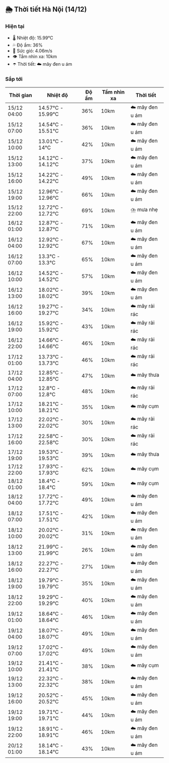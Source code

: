 ## 🌦️ Thời tiết Hà Nội (14/12)

### Hiện tại

- 🌡️ Nhiệt độ: 15.99℃
- 💦 Độ ẩm: 36%
- 💨 Sức gió: 4.06m/s
- 👁️ Tầm nhìn xa: 10km
- ☂️ Thời tiết: ☁️ mây đen u ám

### Sắp tới

| Thời gian | Nhiệt độ | Độ ẩm | Tầm nhìn xa | Thời tiết |
| --- | --- | --- | --- | --- |
| 15/12 04:00 | 14.57℃ - 15.99℃ | 36% | 10km | ☁️ mây đen u ám |
| 15/12 07:00 | 14.54℃ - 15.51℃ | 36% | 10km | ☁️ mây đen u ám |
| 15/12 10:00 | 13.01℃ - 14℃ | 42% | 10km | ☁️ mây đen u ám |
| 15/12 13:00 | 14.12℃ - 14.12℃ | 37% | 10km | ☁️ mây đen u ám |
| 15/12 16:00 | 14.22℃ - 14.22℃ | 49% | 10km | ☁️ mây đen u ám |
| 15/12 19:00 | 12.96℃ - 12.96℃ | 66% | 10km | ☁️ mây đen u ám |
| 15/12 22:00 | 12.72℃ - 12.72℃ | 69% | 10km | ⛈️ mưa nhẹ |
| 16/12 01:00 | 12.87℃ - 12.87℃ | 71% | 10km | ☁️ mây đen u ám |
| 16/12 04:00 | 12.92℃ - 12.92℃ | 67% | 10km | ☁️ mây đen u ám |
| 16/12 07:00 | 13.3℃ - 13.3℃ | 65% | 10km | ☁️ mây đen u ám |
| 16/12 10:00 | 14.52℃ - 14.52℃ | 57% | 10km | ☁️ mây đen u ám |
| 16/12 13:00 | 18.02℃ - 18.02℃ | 39% | 10km | ☁️ mây đen u ám |
| 16/12 16:00 | 19.27℃ - 19.27℃ | 34% | 10km | ☁️ mây rải rác |
| 16/12 19:00 | 15.92℃ - 15.92℃ | 43% | 10km | ☁️ mây rải rác |
| 16/12 22:00 | 14.66℃ - 14.66℃ | 46% | 10km | ☁️ mây rải rác |
| 17/12 01:00 | 13.73℃ - 13.73℃ | 46% | 10km | ☁️ mây rải rác |
| 17/12 04:00 | 12.85℃ - 12.85℃ | 47% | 10km | ☁️ mây thưa |
| 17/12 07:00 | 12.8℃ - 12.8℃ | 48% | 10km | ☁️ mây rải rác |
| 17/12 10:00 | 18.21℃ - 18.21℃ | 35% | 10km | ☁️ mây cụm |
| 17/12 13:00 | 22.02℃ - 22.02℃ | 30% | 10km | ☁️ mây rải rác |
| 17/12 16:00 | 22.58℃ - 22.58℃ | 30% | 10km | ☁️ mây rải rác |
| 17/12 19:00 | 19.53℃ - 19.53℃ | 39% | 10km | ☁️ mây thưa |
| 17/12 22:00 | 17.93℃ - 17.93℃ | 62% | 10km | ☁️ mây cụm |
| 18/12 01:00 | 18.4℃ - 18.4℃ | 59% | 10km | ☁️ mây cụm |
| 18/12 04:00 | 17.72℃ - 17.72℃ | 49% | 10km | ☁️ mây đen u ám |
| 18/12 07:00 | 17.51℃ - 17.51℃ | 42% | 10km | ☁️ mây đen u ám |
| 18/12 10:00 | 20.02℃ - 20.02℃ | 31% | 10km | ☁️ mây đen u ám |
| 18/12 13:00 | 21.99℃ - 21.99℃ | 26% | 10km | ☁️ mây đen u ám |
| 18/12 16:00 | 22.27℃ - 22.27℃ | 27% | 10km | ☁️ mây đen u ám |
| 18/12 19:00 | 19.79℃ - 19.79℃ | 35% | 10km | ☁️ mây đen u ám |
| 18/12 22:00 | 19.29℃ - 19.29℃ | 40% | 10km | ☁️ mây đen u ám |
| 19/12 01:00 | 18.64℃ - 18.64℃ | 46% | 10km | ☁️ mây đen u ám |
| 19/12 04:00 | 18.07℃ - 18.07℃ | 49% | 10km | ☁️ mây đen u ám |
| 19/12 07:00 | 17.02℃ - 17.02℃ | 49% | 10km | ☁️ mây đen u ám |
| 19/12 10:00 | 21.41℃ - 21.41℃ | 38% | 10km | ☁️ mây cụm |
| 19/12 13:00 | 22.32℃ - 22.32℃ | 38% | 10km | ☁️ mây đen u ám |
| 19/12 16:00 | 20.52℃ - 20.52℃ | 45% | 10km | ☁️ mây đen u ám |
| 19/12 19:00 | 19.71℃ - 19.71℃ | 44% | 10km | ☁️ mây đen u ám |
| 19/12 22:00 | 18.91℃ - 18.91℃ | 46% | 10km | ☁️ mây đen u ám |
| 20/12 01:00 | 18.14℃ - 18.14℃ | 43% | 10km | ☁️ mây đen u ám |
